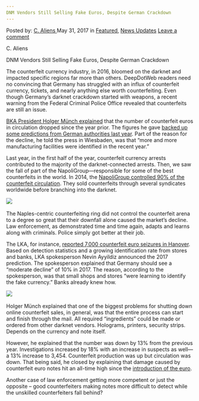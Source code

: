 ```yaml
---
DNM Vendors Still Selling Fake Euros, Despite German Crackdown
---
```

<article class="post-listing post-20245 post type-post status-publish format-standard has-post-thumbnail hentry  tag-crackdown tag-dnm tag-euros tag-fake tag-german tag-selling tag-vendors">
    <div class="post-inner">
        <span>Posted by: <a href="https://www.deepdotweb.com/author/caliens/" title="">C. Aliens </a></span>
    <span>May 31, 2017</span>
    <span>in <a href="https://www.deepdotweb.com/category/deepdot-news/" rel="category tag">Featured</a>, <a href="https://www.deepdotweb.com/category/news-updates/" rel="category tag">News Updates</a></span>
    <span><a href="https://www.deepdotweb.com/2017/05/31/dnm-vendors-still-selling-fake-euros-despite-german-crackdown/#respond">Leave a comment</a></span>
    </p>
    <div class="clear"></div>
    <div class="entry">
    <p>C. Aliens</p>
    <p>DNM Vendors Still Selling Fake Euros, Despite German Crackdown</p>
    <p>The counterfeit currency industry, in 2016, bloomed on the darknet and impacted specific regions far more than others. DeepDotWeb readers need no convincing that Germany has struggled with an influx​ of counterfeit currency, tickets, and nearly anything else worth counterfeiting. Even though Germany&#8217;s darknet crackdown started with weapons, a recent warning from the Federal Criminal Police Office revealed that counterfeits are still an issue.</p>
    <p><a href="http://www.e110.de/blueten-gedeihen-im-darknet/">BKA President Holger Münch explained</a> that the number of counterfeit euros in circulation dropped since the year prior. The figures he gave <a href="https://www.deepdotweb.com/2017/01/10/parts-germany-see-decline-counterfeit-use/">backed up some predictions from German authorities last year</a>. Part of the reason for the decline, he told the press in Wiesbaden, was that “more and more manufacturing facilities were identified in the recent year.&#8221;</p>
    <p>Last year, in the first half of the year, counterfeit currency arrests contributed to the majority of the darknet-connected arrests. Then, we saw the fall of part of the NapoliGroup—responsible for some of the best counterfeits in the world. In 2014, the <a href="https://www.deepdotweb.com/2016/12/22/napoligroup-investigation-2012-controlled-90-counterfeit-flow/">NapoliGroup controlled 90% of the counterfeit circulation</a>. They sold counterfeits through several syndicates worldwide before branching into the darknet.</p>
    <p><img class="wp-image-20250 aligncenter" src="/imgs/2017/05/word-image-148.jpeg" srcset="/imgs/2017/05/word-image-148.jpeg 800w, /imgs/2017/05/word-image-148-300x157.jpeg 300w" sizes="(max-width: 800px) 100vw, 800px" /></p>
    <p>The Naples-centric counterfeiting ring did not control the counterfeit arena to a degree so great that their downfall alone caused the market’s decline. Law enforcement, as demonstrated time and time again, adapts and learns along with criminals. Police simply got better at their job.</p>
    <p>The LKA, for instance, <a href="https://www.deepdotweb.com/2016/12/27/german-police-expect-fewer-counterfeit-euros-2017/">reported 7,000 counterfeit euro seizures in Hanover</a>. Based on detection statistics and a growing identification rate from stores and banks, LKA spokesperson Nevin Ayyildiz announced the 2017 prediction. The spokesperson explained that Germany should see a “moderate decline” of 10% in 2017. The reason, according to the spokesperson, was that small shops and stores “were learning to identify the fake currency.” Banks already knew how.</p>
    <p><img class="wp-image-20251 aligncenter" src="/imgs/2017/05/word-image-149.jpeg" srcset="/imgs/2017/05/word-image-149.jpeg 800w, /imgs/2017/05/word-image-149-300x220.jpeg 300w" sizes="(max-width: 800px) 100vw, 800px" /></p>
    <p>Holger Münch explained that one of the biggest problems for shutting down online counterfeit sales, in general, was that the entire process can start and finish through the mail. All required “ingredients” could be made or ordered from other darknet vendors. Holograms, printers, security strips. Depends on the currency and note itself.</p>
    <p>However, he explained that the number was down by 13% from the previous year. Investigations increased by 18% with an increase in suspects as well—a 13% increase to 3,454. Counterfeit production was up but circulation was down. That being said, he closed by explaining that damage caused by counterfeit euro notes hit an all-time high since the <a href="https://www.deepdotweb.com/tag/euro/">introduction of the euro</a>.</p>
    <p>Another case of law enforcement getting more competent or just the opposite – good counterfeiters making notes more difficult to detect while the unskilled counterfeiters fall behind?</p>
    </div>
    <span style="display:none"><a href="https://www.deepdotweb.com/tag/crackdown/" rel="tag">crackdown</a> <a href="https://www.deepdotweb.com/tag/dnm/" rel="tag">dnm</a> <a href="https://www.deepdotweb.com/tag/euros/" rel="tag">euros</a> <a href="https://www.deepdotweb.com/tag/fake/" rel="tag">fake</a> <a href="https://www.deepdotweb.com/tag/german/" rel="tag">german</a> <a href="https://www.deepdotweb.com/tag/selling/" rel="tag">selling</a> <a href="https://www.deepdotweb.com/tag/vendors/" rel="tag">vendors</a></span> <span style="display:none" class="updated">2017-05-31</span>
    <div style="display:none" class="vcard author" itemprop="author" itemscope itemtype="http://schema.org/Person"><strong class="fn" itemprop="name"><a href="https://www.deepdotweb.com/author/caliens/" title="Posts by C. Aliens" rel="author">C. Aliens</a></strong></div>
    </div>
</article>

